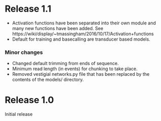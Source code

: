Release 1.1
===========
* Activation functions have been separated into their own module and many new functions have been added.
   See https://wiki/display/~tmassingham/2016/10/17/Activation+functions
* Default for training and basecalling are transducer based models.


### Minor changes

* Changed default trimming from ends of sequence.
* Minimum read length (in events) for chunking to take place.
* Removed vestigial networks.py file that has been replaced by the contents of the models/ directory.

Release 1.0
===========
Initial release
